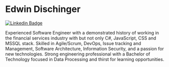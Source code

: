 # Edwin Dischinger

[![Linkedin Badge](https://img.shields.io/badge/-Edwin%20Dischinger-blue?style=plastic&logo=Linkedin&logoColor=white&link=https://www.linkedin.com/in/edwin-dischinger-a4064051/)](https://www.linkedin.com/in/edwin-dischinger-a4064051/)

Experienced Software Engineer with a demonstrated history of working in the financial services industry with but not only C#, JavaScript, CSS and MSSQL stack. Skilled in Agile/Scrum, DevOps, Issue tracking and Management, Software Architecture, Information Security, and a passion for new technologies. Strong engineering professional with a Bachelor of Technology focused in Data Processing and thirst for learning opportunities. 
